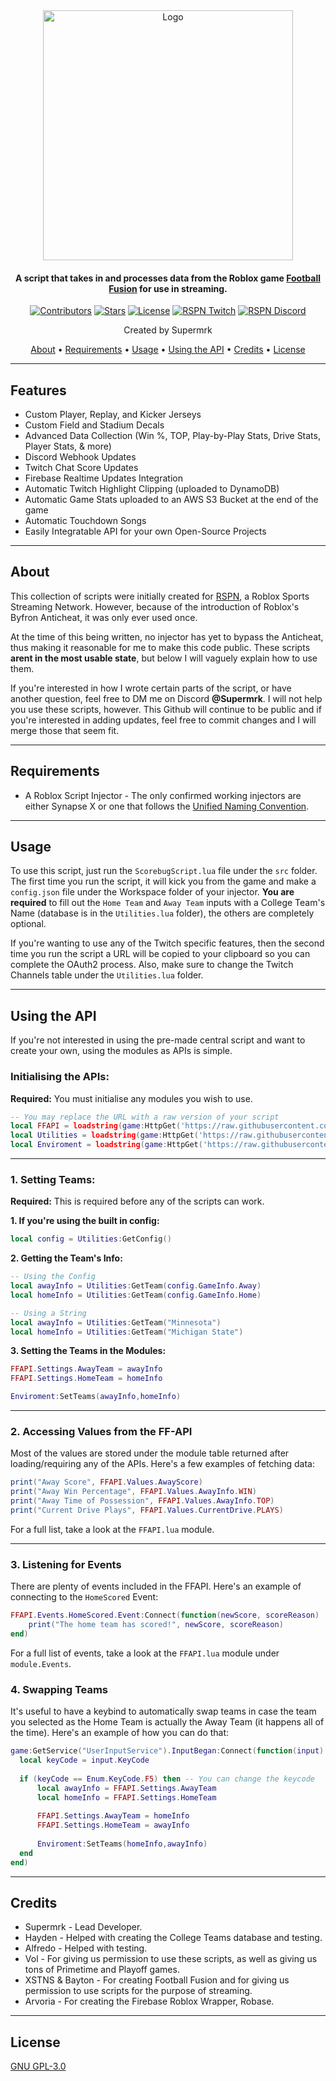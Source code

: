 <div align="center">
	<img width=400 src="https://raw.githubusercontent.com/Supermrk/FusionAPI/main/images/Logo.png" alt="Logo" />
</div>
<h4 align="center">A script that takes in and processes data from the Roblox game <a href="https://www.roblox.com/games/8204899140/Football-Fusion-2">Football Fusion</a> for use in streaming.</h4>
<div align="center">
	<a href="https://github.com/Supermrk/FusionAPI"><img src="https://img.shields.io/github/contributors/Supermrk/FusionAPI" alt="Contributors" /></a>
	<a href="https://github.com/Supermrk/FusionAPI"><img src="https://img.shields.io/github/stars/Supermrk/FusionAPI" alt="Stars" /></a>
	<a href="https://raw.githubusercontent.com/Supermrk/FusionAPI/main/LICENSE"><img src="https://img.shields.io/github/license/Supermrk/FusionAPI" alt="License" /></a>
	<a href="https://www.twitch.tv/rosportprogrammingnetwork"><img src="https://img.shields.io/twitch/status/rosportprogrammingnetwork" alt="RSPN Twitch" /></a>
	<a href="https://discord.com/invite/rspn"><img src="https://shields.io/discord/1019419802399416350?label=Discord&color=blue" alt="RSPN Discord" /></a>
</div>
<p align="center">Created by Supermrk</p>

<p align="center">
  <a href="#about">About</a> •
  <a href="#requirements">Requirements</a> •
  <a href="#usage">Usage</a> •
  <a href="#using-the-api">Using the API</a> •
  <a href="#credits">Credits</a> •
  <a href="#license">License</a>
</p>

---

## Features
* Custom Player, Replay, and Kicker Jerseys
* Custom Field and Stadium Decals
* Advanced Data Collection (Win %, TOP, Play-by-Play Stats, Drive Stats, Player Stats, & more)
* Discord Webhook Updates
* Twitch Chat Score Updates
* Firebase Realtime Updates Integration
* Automatic Twitch Highlight Clipping (uploaded to DynamoDB)
* Automatic Game Stats uploaded to an AWS S3 Bucket at the end of the game
* Automatic Touchdown Songs
* Easily Integratable API for your own Open-Source Projects

---

## About
This collection of scripts were initially created for [RSPN](https://www.twitch.tv/rosportprogrammingnetwork), a Roblox Sports Streaming Network. However, because of the introduction of Roblox's Byfron Anticheat, it was only ever used once.

At the time of this being written, no injector has yet to bypass the Anticheat, thus making it reasonable for me to make this code public. These scripts **arent in the most usable state**, but below I will vaguely explain how to use them. 

If you're interested in how I wrote certain parts of the script, or have another question, feel free to DM me on Discord **@Supermrk**. I will not help you use these scripts, however. This Github will continue to be public and if you're interested in adding updates, feel free to commit changes and I will merge those that seem fit.

---

## Requirements
- A Roblox Script Injector - The only confirmed working injectors are either Synapse X or one that follows the [Unified Naming Convention](https://scriptunc.org/).

---

## Usage
To use this script, just run the `ScorebugScript.lua` file under the `src` folder. The first time you run the script, it will kick you from the game and make a `config.json` file under the Workspace folder of your injector. **You are required** to fill out the `Home Team` and `Away Team` inputs with a College Team's Name (database is in the `Utilities.lua` folder), the others are completely optional.

If you're wanting to use any of the Twitch specific features, then the second time you run the script a URL will be copied to your clipboard so you can complete the OAuth2 process. Also, make sure to change the Twitch Channels table under the `Utilities.lua` folder.

---

## Using the API
If you're not interested in using the pre-made central script and want to create your own, using the modules as APIs is simple.

### Initialising the APIs:
**Required:** You must initialise any modules you wish to use.
 ```lua
-- You may replace the URL with a raw version of your script
local FFAPI = loadstring(game:HttpGet('https://raw.githubusercontent.com/Supermrk/FusionAPI/main/src/Modules/FFAPI.lua', true))()
local Utilities = loadstring(game:HttpGet('https://raw.githubusercontent.com/Supermrk/FusionAPI/main/src/Modules/Enviroment.lua', true))()
local Enviroment = loadstring(game:HttpGet('https://raw.githubusercontent.com/Supermrk/FusionAPI/main/src/Modules/Utilities.lua', true))()
 ```
 
 ---
 
 ### 1. Setting Teams:
 **Required:** This is required before any of the scripts can work.
 
 **1. If you're using the built in config:**
  ```lua
  local config = Utilities:GetConfig()
  ```
 **2. Getting the Team's Info:**
  ```lua
  -- Using the Config
  local awayInfo = Utilities:GetTeam(config.GameInfo.Away)
  local homeInfo = Utilities:GetTeam(config.GameInfo.Home)
  
  -- Using a String
  local awayInfo = Utilities:GetTeam("Minnesota")
  local homeInfo = Utilities:GetTeam("Michigan State")
  ```
  **3. Setting the Teams in the Modules:**
  ```lua
  FFAPI.Settings.AwayTeam = awayInfo
  FFAPI.Settings.HomeTeam = homeInfo
  
  Enviroment:SetTeams(awayInfo,homeInfo)
  ```
  
  ---
  
  ### 2. Accessing Values from the FF-API
  Most of the values are stored under the module table returned after loading/requiring any of the APIs. Here's a few examples of fetching data:
  ```lua
  print("Away Score", FFAPI.Values.AwayScore)
  print("Away Win Percentage", FFAPI.Values.AwayInfo.WIN)
  print("Away Time of Possession", FFAPI.Values.AwayInfo.TOP)
  print("Current Drive Plays", FFAPI.Values.CurrentDrive.PLAYS)
  ```
  For a full list, take a look at the `FFAPI.lua` module.
  
  ---
  
  ### 3. Listening for Events
  There are plenty of events included in the FFAPI. Here's an example of connecting to the `HomeScored` Event:
  ```lua
  FFAPI.Events.HomeScored.Event:Connect(function(newScore, scoreReason)
	  print("The home team has scored!", newScore, scoreReason)
  end)
  ```
  For a full list of events, take a look at the `FFAPI.lua` module under `module.Events`.
  
  ### 4. Swapping Teams
  It's useful to have a keybind to automatically swap teams in case the team you selected as the Home Team is actually the Away Team (it happens all of the time). Here's an example of how you can do that:
  ```lua
  game:GetService("UserInputService").InputBegan:Connect(function(input)
	local keyCode = input.KeyCode
	
	if (keyCode == Enum.KeyCode.F5) then -- You can change the keycode
		local awayInfo = FFAPI.Settings.AwayTeam
		local homeInfo = FFAPI.Settings.HomeTeam
		
		FFAPI.Settings.AwayTeam = homeInfo
		FFAPI.Settings.HomeTeam = awayInfo
		
		Enviroment:SetTeams(homeInfo,awayInfo)
	end
end)
```

---

## Credits
* Supermrk - Lead Developer.
* Hayden - Helped with creating the College Teams database and testing.
* Alfredo - Helped with testing.
* Vol - For giving us permission to use these scripts, as well as giving us tons of Primetime and Playoff games.
* XSTNS & Bayton - For creating Football Fusion and for giving us permission to use scripts for the purpose of streaming.
* Arvoria - For creating the Firebase Roblox Wrapper, Robase.

---

## License
[GNU GPL-3.0](https://raw.githubusercontent.com/Supermrk/FusionAPI/main/LICENSE)
